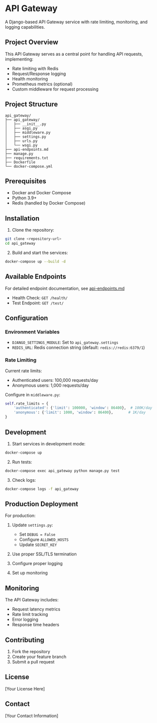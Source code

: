 # API Gateway

A Django-based API Gateway service with rate limiting, monitoring, and logging capabilities.

## Project Overview

This API Gateway serves as a central point for handling API requests, implementing:
- Rate limiting with Redis
- Request/Response logging
- Health monitoring
- Prometheus metrics (optional)
- Custom middleware for request processing

## Project Structure
```
api_gateway/
├── api_gateway/
│   ├── __init__.py
│   ├── asgi.py
│   ├── middleware.py
│   ├── settings.py
│   ├── urls.py
│   └── wsgi.py
├── api-endpoints.md
├── manage.py
├── requirements.txt
├── Dockerfile
└── docker-compose.yml
```

## Prerequisites

- Docker and Docker Compose
- Python 3.9+
- Redis (handled by Docker Compose)

## Installation

1. Clone the repository:
```bash
git clone <repository-url>
cd api_gateway
```

2. Build and start the services:
```bash
docker-compose up --build -d
```

## Available Endpoints

For detailed endpoint documentation, see [api-endpoints.md](api-endpoints.md)

- Health Check: `GET /health/`
- Test Endpoint: `GET /test/`

## Configuration

### Environment Variables

- `DJANGO_SETTINGS_MODULE`: Set to `api_gateway.settings`
- `REDIS_URL`: Redis connection string (default: `redis://redis:6379/1`)

### Rate Limiting

Current rate limits:
- Authenticated users: 100,000 requests/day
- Anonymous users: 1,000 requests/day

Configure in `middleware.py`:
```python
self.rate_limits = {
    'authenticated': {'limit': 100000, 'window': 86400},  # 100K/day
    'anonymous': {'limit': 1000, 'window': 86400},       # 1K/day
}
```

## Development

1. Start services in development mode:
```bash
docker-compose up
```

2. Run tests:
```bash
docker-compose exec api_gateway python manage.py test
```

3. Check logs:
```bash
docker-compose logs -f api_gateway
```

## Production Deployment

For production:

1. Update `settings.py`:
   - Set `DEBUG = False`
   - Configure `ALLOWED_HOSTS`
   - Update `SECRET_KEY`

2. Use proper SSL/TLS termination
3. Configure proper logging
4. Set up monitoring

## Monitoring

The API Gateway includes:
- Request latency metrics
- Rate limit tracking
- Error logging
- Response time headers

## Contributing

1. Fork the repository
2. Create your feature branch
3. Submit a pull request

## License

[Your License Here]

## Contact

[Your Contact Information]